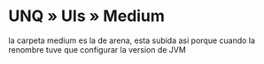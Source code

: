 # UNQ » UIs » Medium
la carpeta medium es la de arena, esta subida asi porque cuando la renombre tuve que configurar la version de  JVM 
